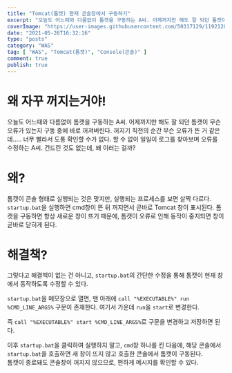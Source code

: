```yaml
---
title: "Tomcat(톰캣) 현재 콘솔창에서 구동하기"
excerpt: "오늘도 어느때와 다름없이 톰캣을 구동하는 A씨. 어제까지만 해도 잘 되던 톰캣이 무슨 오류가 있는지 구동 중에 바로 꺼져버린다. 꺼지기 직전의 순간 무슨 오류가 뜬 거 같은데..... 너무 빨라서 도통 확인할 수가 없다. 할 수 없이 일일이 로그를 찾아보며 오류를 수정하는 A씨. 건드린 것도 없는데, 왜 이러는 걸까?"
coverImage: "https://user-images.githubusercontent.com/50317129/119212068-1b218b80-baf1-11eb-9a42-85945bceb7d9.png"
date: "2021-05-26T16:32:16"
type: "posts"
category: "WAS"
tag: [ "WAS", "Tomcat(톰캣)", "Console(콘솔)" ]
comment: true
publish: true
---
```


# 왜 자꾸 꺼지는거야!

오늘도 어느때와 다름없이 톰캣을 구동하는 A씨. 어제까지만 해도 잘 되던 톰캣이 무슨 오류가 있는지 구동 중에 바로 꺼져버린다. 꺼지기 직전의 순간 무슨 오류가 뜬 거 같은데..... 너무 빨라서 도통 확인할 수가 없다. 할 수 없이 일일이 로그를 찾아보며 오류를 수정하는 A씨. 건드린 것도 없는데, 왜 이러는 걸까?

# 왜?

톰캣이 콘솔 형태로 실행되는 것은 맞지만, 실행되는 프로세스를 보면 살짝 다르다. `startup.bat`을 실행하면 cmd창이 뜬 뒤 꺼지면서 곧바로 Tomcat 창이 표시된다. <span class="blue-400">톰캣을 구동하면 항상 새로운 창이 뜨기 때문에, 톰캣이 오류로 인해 동작이 중지되면 창이 곧바로 닫히게 된다.</span>

# 해결책?

그렇다고 해결책이 없는 건 아니고, `startup.bat`의 간단한 수정을 통해 톰캣이 <span class="blue-400">현재 창에서 동작</span>하도록 수정할 수 있다. 

`startup.bat`을 메모장으로 열면, 맨 아래에 `call "%EXECUTABLE%" run %CMD_LINE_ARGS%` 구문이 존재한다. 여기서 가운데 `run`을 `start`로 변경한다.

즉 `call "%EXECUTABLE%" start %CMD_LINE_ARGS%`로 구문을 변경하고 저장하면 된다.

이후 `startup.bat`을 클릭하여 실행하지 말고, `cmd`창 하나를 킨 다음에, 해당 콘솔에서 `startup.bat`을 호출하면 새 창이 뜨지 않고 호출한 콘솔에서 톰캣이 구동된다.  
톰캣이 종료돼도 콘솔창이 꺼지지 않으므로, 편하게 메시지를 확인할 수 있다.